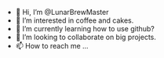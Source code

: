- 👋 Hi, I’m @LunarBrewMaster
- 👀 I’m interested in coffee and cakes.
- 🌱 I’m currently learning how to use github?
- 💞️ I’m looking to collaborate on big projects.
- 📫 How to reach me ...

<!---
LunarBrewMaster/LunarBrewMaster is a ✨ special ✨ repository because its `README.md` (this file) appears on your GitHub profile.
You can click the Preview link to take a look at your changes.
--->
